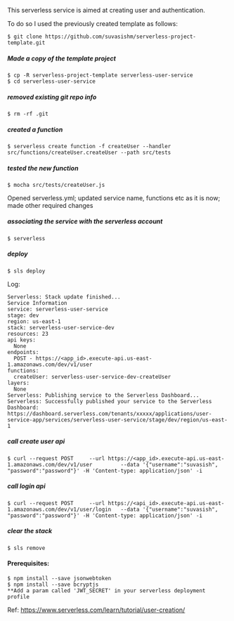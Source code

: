 This serverless service is aimed at creating user and authentication.

To do so I used the previously created template as follows:

```$ git clone https://github.com/suvasishm/serverless-project-template.git```

##### Made a copy of the template project
```$ cp -R serverless-project-template serverless-user-service```\
```$ cd serverless-user-service```

##### removed existing git repo info
```$ rm -rf .git```

##### created a function
```$ serverless create function -f createUser --handler src/functions/createUser.createUser --path src/tests```

##### tested the new function
```$ mocha src/tests/createUser.js```

Opened serverless.yml; updated service name, functions etc as it is now; made other required changes

##### associating the service with the serverless account
```$ serverless```

##### deploy
```$ sls deploy```

Log:
```
Serverless: Stack update finished...
Service Information
service: serverless-user-service
stage: dev
region: us-east-1
stack: serverless-user-service-dev
resources: 23
api keys:
  None
endpoints:
  POST - https://<app_id>.execute-api.us-east-1.amazonaws.com/dev/v1/user
functions:
  createUser: serverless-user-service-dev-createUser
layers:
  None
Serverless: Publishing service to the Serverless Dashboard...
Serverless: Successfully published your service to the Serverless Dashboard: https://dashboard.serverless.com/tenants/xxxxx/applications/user-service-app/services/serverless-user-service/stage/dev/region/us-east-1
````

##### call create user api
```$ curl --request POST     --url https://<app_id>.execute-api.us-east-1.amazonaws.com/dev/v1/user         --data '{"username":"suvasish", "password":"password"}' -H 'Content-type: application/json' -i```

##### call login api
```$ curl --request POST     --url https://<api_id>.execute-api.us-east-1.amazonaws.com/dev/v1/user/login   --data '{"username":"suvasish", "password":"password"}' -H 'Content-type: application/json' -i```

##### clear the stack
```$ sls remove```

#### Prerequisites:
```$ npm install --save jsonwebtoken```\
```$ npm install --save bcryptjs```\
```**Add a param called 'JWT_SECRET' in your serverless deployment profile```


Ref: https://www.serverless.com/learn/tutorial/user-creation/